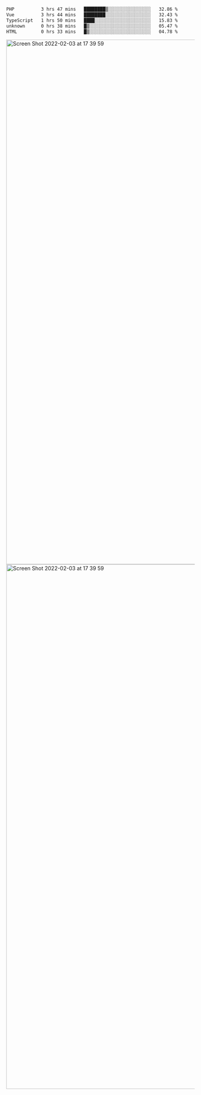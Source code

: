 <!--START_SECTION:waka-->

```txt
PHP          3 hrs 47 mins   ████████▒░░░░░░░░░░░░░░░░   32.86 %
Vue          3 hrs 44 mins   ████████░░░░░░░░░░░░░░░░░   32.43 %
TypeScript   1 hrs 50 mins   ████░░░░░░░░░░░░░░░░░░░░░   15.83 %
unknown      0 hrs 38 mins   █▒░░░░░░░░░░░░░░░░░░░░░░░   05.47 %
HTML         0 hrs 33 mins   █▒░░░░░░░░░░░░░░░░░░░░░░░   04.78 %
```

<!--END_SECTION:waka-->

<img width="1400" alt="Screen Shot 2022-02-03 at 17 39 59" src="https://user-images.githubusercontent.com/45716542/152387304-f2b60485-53a6-4f4b-a818-5cefb1b0c0ae.png">
<img width="1400" alt="Screen Shot 2022-02-03 at 17 39 59" src="https://user-images.githubusercontent.com/45716542/152387273-ea5cdf21-2a45-44da-8bef-00c1763b1d42.png">
